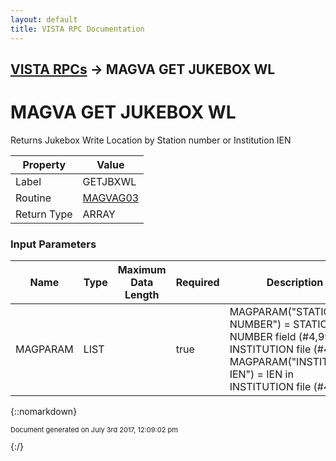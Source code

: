 ```yaml
---
layout: default
title: VISTA RPC Documentation
---
```


## [VISTA RPCs](TableOfContents) &#8594; MAGVA GET JUKEBOX WL
# MAGVA GET JUKEBOX WL

Returns Jukebox Write Location by Station number or Institution IEN

Property | Value
--- | ---
Label | GETJBXWL
Routine | [MAGVAG03](http://code.osehra.org/dox/Routine_MAGVAG03_source.html)
Return Type | ARRAY


### Input Parameters

Name | Type | Maximum Data Length | Required | Description
--- | --- | --- | --- | ---
MAGPARAM | LIST |  | true |  MAGPARAM(&quot;STATION NUMBER&quot;) &#x3D; STATION NUMBER field (#4,99) in INSTITUTION file (#4) or MAGPARAM(&quot;INSTITUTION IEN&quot;) &#x3D; IEN in INSTITUTION file (#4)



{::nomarkdown} <br/><p style="font-size: 11px">Document generated on July 3rd 2017, 12:09:02 pm</p>{:/}